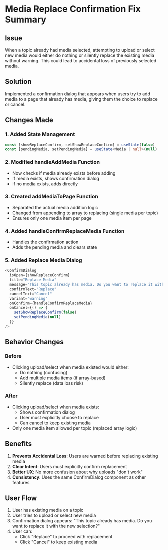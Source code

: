 # Media Replace Confirmation Fix Summary

## Issue
When a topic already had media selected, attempting to upload or select new media would either do nothing or silently replace the existing media without warning. This could lead to accidental loss of previously selected media.

## Solution
Implemented a confirmation dialog that appears when users try to add media to a page that already has media, giving them the choice to replace or cancel.

## Changes Made

### 1. Added State Management
```typescript
const [showReplaceConfirm, setShowReplaceConfirm] = useState(false)
const [pendingMedia, setPendingMedia] = useState<Media | null>(null)
```

### 2. Modified handleAddMedia Function
- Now checks if media already exists before adding
- If media exists, shows confirmation dialog
- If no media exists, adds directly

### 3. Created addMediaToPage Function
- Separated the actual media addition logic
- Changed from appending to array to replacing (single media per topic)
- Ensures only one media item per page

### 4. Added handleConfirmReplaceMedia Function
- Handles the confirmation action
- Adds the pending media and clears state

### 5. Added Replace Media Dialog
```typescript
<ConfirmDialog
  isOpen={showReplaceConfirm}
  title="Replace Media"
  message="This topic already has media. Do you want to replace it with the new selection?"
  confirmText="Replace"
  cancelText="Cancel"
  variant="warning"
  onConfirm={handleConfirmReplaceMedia}
  onCancel={() => {
    setShowReplaceConfirm(false)
    setPendingMedia(null)
  }}
/>
```

## Behavior Changes

### Before
- Clicking upload/select when media existed would either:
  - Do nothing (confusing)
  - Add multiple media items (if array-based)
  - Silently replace (data loss risk)

### After
- Clicking upload/select when media exists:
  - Shows confirmation dialog
  - User must explicitly choose to replace
  - Can cancel to keep existing media
- Only one media item allowed per topic (replaced array logic)

## Benefits
1. **Prevents Accidental Loss**: Users are warned before replacing existing media
2. **Clear Intent**: Users must explicitly confirm replacement
3. **Better UX**: No more confusion about why uploads "don't work"
4. **Consistency**: Uses the same ConfirmDialog component as other features

## User Flow
1. User has existing media on a topic
2. User tries to upload or select new media
3. Confirmation dialog appears: "This topic already has media. Do you want to replace it with the new selection?"
4. User can:
   - Click "Replace" to proceed with replacement
   - Click "Cancel" to keep existing media